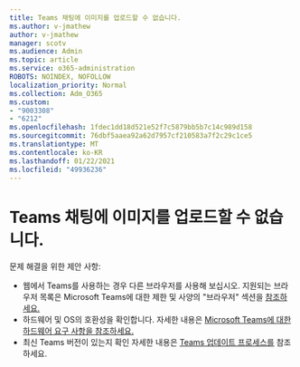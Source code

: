 ```yaml
---
title: Teams 채팅에 이미지를 업로드할 수 없습니다.
ms.author: v-jmathew
author: v-jmathew
manager: scotv
ms.audience: Admin
ms.topic: article
ms.service: o365-administration
ROBOTS: NOINDEX, NOFOLLOW
localization_priority: Normal
ms.collection: Adm_O365
ms.custom:
- "9003308"
- "6212"
ms.openlocfilehash: 1fdec1dd18d521e52f7c5879bb5b7c14c989d158
ms.sourcegitcommit: 76dbf5aaea92a62d7957cf210583a7f2c29c1ce5
ms.translationtype: MT
ms.contentlocale: ko-KR
ms.lasthandoff: 01/22/2021
ms.locfileid: "49936236"
---
```

# <a name="cant-upload-an-image-to-a-teams-chat"></a>Teams 채팅에 이미지를 업로드할 수 없습니다.

문제 해결을 위한 제안 사항:

- 웹에서 Teams를 사용하는 경우 다른 브라우저를 사용해 보십시오. 지원되는 브라우저 목록은 Microsoft Teams에 대한 제한 및 사양의 "브라우저" 섹션을 [참조하세요.](https://docs.microsoft.com/microsoftteams/limits-specifications-teams)
- 하드웨어 및 OS의 호환성을 확인합니다. 자세한 내용은 [Microsoft Teams에 대한 하드웨어 요구 사항을 참조하세요.](https://docs.microsoft.com/microsoftteams/hardware-requirements-for-the-teams-app)
- 최신 Teams 버전이 있는지 확인 자세한 내용은 [Teams 업데이트 프로세스를](https://docs.microsoft.com/microsoftteams/teams-client-update) 참조하세요.
